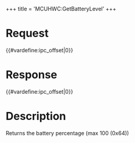 +++
title = 'MCUHWC:GetBatteryLevel'
+++

# Request

{{#vardefine:ipc_offset\|0}}

# Response

{{#vardefine:ipc_offset\|0}}

# Description

Returns the battery percentage (max 100 (0x64))
